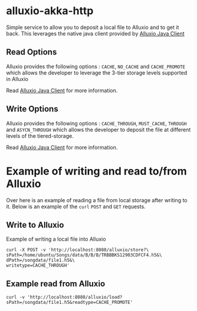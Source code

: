 # alluxio-akka-http

Simple service to allow you to deposit a local file to Alluxio and to get it
back. This leverages the native java client provided by [Alluxio Java Client](http://www.alluxio.org/docs/1.6/en/Clients-Java-Native.html)

## Read Options

Alluxio provides the following options : `CACHE`, `NO_CACHE` and `CACHE_PROMOTE` which allows the developer to leverage the 3-tier storage levels supported in Alluxio

Read [Alluxio Java Client](http://www.alluxio.org/docs/1.6/en/Clients-Java-Native.html) for more information.

## Write Options

Alluxio provides the following options : `CACHE_THROUGH`, `MUST_CACHE`,
`THROUGH` and `ASYCN_THROUGH` which allows the developer to deposit the file at
different levels of the tiered-storage.

Read [Alluxio Java Client](http://www.alluxio.org/docs/1.6/en/Clients-Java-Native.html) for more information.

# Example of writing and read to/from Alluxio

Over here is an example of reading a file from local storage after writing to
it. Below is an example of the `curl` `POST` and `GET` requests.

## Write to Alluxio

Example of writing a local file into Alluxio 

```
curl -X POST -v 'http://localhost:8080/alluxio/store?\
sPath=/home/ubuntu/Songs/data/B/B/B/TRBBBKS12903CDFCF4.h5&\
dPath=/songdata/file1.h5&\
writetype=CACHE_THROUGH'
```

## Example read from Alluxio

```
curl -v 'http://localhost:8080/alluxio/load?sPath=/songdata/file1.h5&readtype=CACHE_PROMOTE'
```

